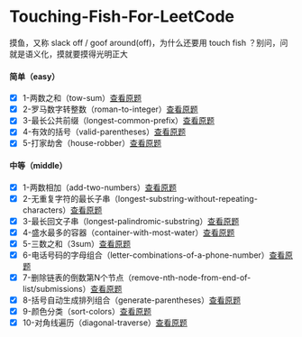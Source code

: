 # Touching-Fish-For-LeetCode

摸鱼，又称 slack off / goof around(off)，为什么还要用 touch fish ？别问，问就是语义化，摸就要摸得光明正大

#### 简单（easy）

- [X] 1-两数之和（tow-sum）[查看原题](https://leetcode-cn.com/problems/two-sum/)
- [X] 2-罗马数字转整数（roman-to-integer）[查看原题](https://leetcode-cn.com/problems/roman-to-integer/)
- [X] 3-最长公共前缀（longest-common-prefix）[查看原题](https://leetcode-cn.com/problems/longest-common-prefix/)
- [X] 4-有效的括号（valid-parentheses）[查看原题](https://leetcode-cn.com/problems/valid-parentheses/)
- [X] 5-打家劫舍（house-robber）[查看原题](https://leetcode-cn.com/problems/house-robber/)

#### 中等（middle）

- [X] 1-两数相加（add-two-numbers）[查看原题](https://leetcode-cn.com/problems/add-two-numbers/)
- [X] 2-无重复字符的最长子串（longest-substring-without-repeating-characters）[查看原题](https://leetcode-cn.com/problems/longest-substring-without-repeating-characters/)
- [X] 3-最长回文子串（longest-palindromic-substring）[查看原题](https://leetcode-cn.com/problems/longest-palindromic-substring/submissions/)
- [X] 4-盛水最多的容器（container-with-most-water）[查看原题](https://leetcode-cn.com/problems/container-with-most-water/)
- [X] 5-三数之和（3sum）[查看原题](https://leetcode-cn.com/problems/3sum/)
- [X] 6-电话号码的字母组合（letter-combinations-of-a-phone-number）[查看原题](https://leetcode-cn.com/problems/letter-combinations-of-a-phone-number/)
- [X] 7-删除链表的倒数第N个节点（remove-nth-node-from-end-of-list/submissions）[查看原题](https://leetcode-cn.com/problems/remove-nth-node-from-end-of-list/submissions/)
- [X] 8-括号自动生成排列组合（generate-parentheses）[查看原题](https://leetcode-cn.com/problems/generate-parentheses/)
- [X] 9-颜色分类（sort-colors）[查看原题](https://leetcode-cn.com/problems/sort-colors/)
- [X] 10-对角线遍历（diagonal-traverse）[查看原题](https://leetcode.cn/problems/diagonal-traverse/)
